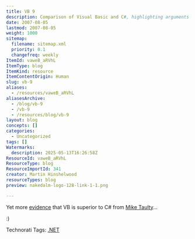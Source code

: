 ```yaml
---
title: VB 9
description: Comparison of Visual Basic and C#, highlighting arguments and evidence supporting Visual Basic’s advantages within the .NET development environment.
date: 2007-08-05
lastmod: 2007-08-05
weight: 1000
sitemap:
  filename: sitemap.xml
  priority: 0.1
  changefreq: weekly
ItemId: vaweB_aRVhL
ItemType: blog
ItemKind: resource
ItemContentOrigin: Human
slug: vb-9
aliases:
  - /resources/vaweB_aRVhL
aliasesArchive:
  - /blog/vb-9
  - /vb-9
  - /resources/blog/vb-9
layout: blog
concepts: []
categories:
  - Uncategorized
tags: []
Watermarks:
  description: 2025-05-13T16:26:58Z
ResourceId: vaweB_aRVhL
ResourceType: blog
ResourceImportId: 341
creator: Martin Hinshelwood
resourceTypes: blog
preview: nakedalm-logo-128-link-1-1.png

---
```

Yet more [evidence](http://mtaulty.com/CommunityServer/blogs/mike_taultys_blog/archive/2007/08/02/9556.aspx "VB is better than C#") that VB is superior to C# from [Mike Taulty](http://mtaulty.com)...

:)

Technorati Tags: [.NET](http://technorati.com/tags/.NET)

